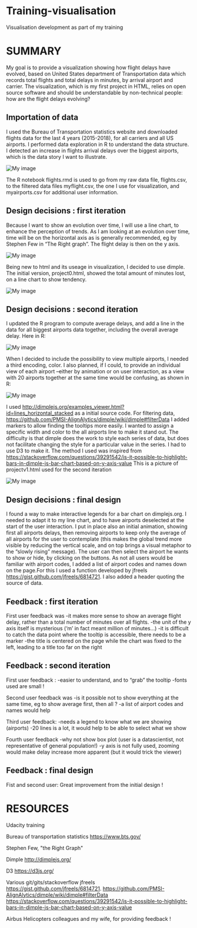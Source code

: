 # Training-visualisation
Visualisation development as part of my training
# SUMMARY

My goal is to provide a visualization showing how flight delays have evolved, based on United States department of Transportation  data which records total flights and total delays in minutes, by arrival airport and carrier. The visualization, which is my first project in HTML, relies on open source software and should be understandable by non-technical people: how are the flight delays evolving?

## Importation of data

I used the Bureau of Transportation statistics website and downloaded flights data for the last 4 years (2015-2018), for all carriers and all US airports.
I performed data exploration in R to understand the data structure. I detected an increase in flights arrival delays over the biggest airports, which is the data story I want to illustrate.

![My image](pic1.JPG) 

The R notebook flights.rmd  is used to go from my raw data file, flights.csv, to the filtered data files
myflight.csv, the one I use for visualization, and myairports.csv for additional user information.

## Design decisions : first iteration

Because I want to show an evolution over time, I will use a line chart, to enhance the perception of trends. As I am looking at an evolution over time, time will be on the horizontal axis as is generally recommended, eg by Stephen Few in “The Right graph”. The flight delay is then on the y axis.

![My image](pic2.JPG) 

Being new to html and its useage in visualization, I decided to use dimple.
The initial version, project0.html, showed the total amount of minutes lost, on a line chart to show tendency.

![My image](pic3.JPG) 

## Design decisions : second iteration

I updated the R program to compute average delays, and add a line in the data for all biggest airports data together, including the overall average delay. Here in R:

![My image](pic4.JPG) 

When I decided to include the possibility to view multiple airports, I needed a third encoding, color.
I also planned, if I could, to provide an individual view of each airport –either by animation or on user interaction, as a view with 20 airports together at the same time would be confusing, as shown in R:

![My image](pic5.JPG) 

I used http://dimplejs.org/examples_viewer.html?id=lines_horizontal_stacked as a initial source code.
For filtering data, https://github.com/PMSI-AlignAlytics/dimple/wiki/dimple#filterData 
I added markers to allow finding the tooltips more easily.
I wanted to assign a specific width and color to the all airports line to make it stand out. The difficulty is that dimple does the work to style each series of data, but does not facilitate changing the style for a particular value in the series. I had to use D3 to make it. The method I used was inspired from
https://stackoverflow.com/questions/39291542/is-it-possible-to-highlight-bars-in-dimple-js-bar-chart-based-on-y-axis-value
This is a picture of projectv1.html used for the second iteration

![My image](pic6.JPG) 

## Design decisions : final design

I found a way to make interactive legends for a bar chart on dimplejs.org. I needed to adapt it to my line chart, and to have airports deselected at the start of the user interaction.
I put in place also an initial animation, showing first all airports delays, then removing airports to keep only the average of all airports for the user to contemplate (this makes the global trend more visible by reducing the vertical scale, and on top brings a visual metaphor to the “slowly rising” message).
The user can then select the airport he wants to show or hide, by clicking on the buttons.
As not all users would be familiar with airport codes, I added a list of airport codes and names down on the page.For this I used a function developed by jfreels https://gist.github.com/jfreels/6814721.
I also added a header quoting the source of data. 

## Feedback : first iteration

First user feedback was
-it makes more sense to show an average flight delay, rather than a total number of minutes over all flights. 
-the unit of the y axis itself is mysterious (‘m’ in fact meant million of minutes…)
-it is difficult to catch the data point where the tooltip is accessible, there needs to be a marker
-the title is centered on the page while the chart was fixed to the left, leading to a title too far on the right

## Feedback : second iteration
First user feedback :
-easier to understand, and to “grab” the tooltip
-fonts used are small !

Second user feedback was
-is it possible not to show everything at the same time, eg to show average first, then all ?
-a list of airport codes and names would help

Third user feedback:
-needs a legend to know what we are showing (airports)
-20 lines is a lot, it would help to be able to select what we show

Fourth user feedback
-why not show box plot (user is a datascientist, not representative of general population!)
-y axis is not fully used, zooming would make delay increase more apparent (but it would trick the viewer)

## Feedback : final design
Fist and second user:
Great improvement from the initial design !

# RESOURCES

Udacity training

Bureau of transportation statistics
https://www.bts.gov/

Stephen Few, "the Right Graph"

Dimple
http://dimplejs.org/

D3
https://d3js.org/

Various git/gits/stackoverflow
jfreels https://gist.github.com/jfreels/6814721.
https://github.com/PMSI-AlignAlytics/dimple/wiki/dimple#filterData
https://stackoverflow.com/questions/39291542/is-it-possible-to-highlight-bars-in-dimple-js-bar-chart-based-on-y-axis-value

Airbus Helicopters colleagues and my wife, for providing feedback !
